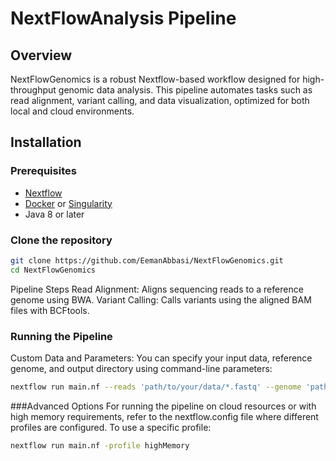 # NextFlowAnalysis Pipeline

## Overview
NextFlowGenomics is a robust Nextflow-based workflow designed for high-throughput genomic data analysis. This pipeline automates tasks such as read alignment, variant calling, and data visualization, optimized for both local and cloud environments.

## Installation

### Prerequisites
- [Nextflow](https://www.nextflow.io/)
- [Docker](https://www.docker.com/) or [Singularity](https://sylabs.io/guides/3.0/user-guide/)
- Java 8 or later

### Clone the repository
```bash
git clone https://github.com/EemanAbbasi/NextFlowGenomics.git
cd NextFlowGenomics
```

Pipeline Steps
Read Alignment: Aligns sequencing reads to a reference genome using BWA.
Variant Calling: Calls variants using the aligned BAM files with BCFtools.

### Running the Pipeline
Custom Data and Parameters: You can specify your input data, reference genome, and output directory using command-line parameters:
```bash
nextflow run main.nf --reads 'path/to/your/data/*.fastq' --genome 'path/to/reference/genome.fa' --outdir 'path/to/output'
```

###Advanced Options
For running the pipeline on cloud resources or with high memory requirements, refer to the nextflow.config file where different profiles are configured. To use a specific profile:
```bash
nextflow run main.nf -profile highMemory
```



